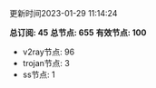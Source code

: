 更新时间2023-01-29 11:14:24

**总订阅: 45**
**总节点: 655**
**有效节点: 100**
- v2ray节点: 96
- trojan节点: 3
- ss节点: 1
